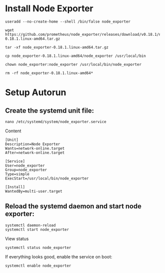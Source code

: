 # Install Node Exporter
```
useradd --no-create-home --shell /bin/false node_exporter

wget https://github.com/prometheus/node_exporter/releases/download/v0.18.1/node_exporter-0.18.1.linux-amd64.tar.gz

tar -xf node_exporter-0.18.1.linux-amd64.tar.gz

cp node_exporter-0.18.1.linux-amd64/node_exporter /usr/local/bin

chown node_exporter:node_exporter /usr/local/bin/node_exporter

rm -rf node_exporter-0.18.1.linux-amd64*
```

# Setup Autorun
## Create the systemd unit file:
```
nano /etc/systemd/system/node_exporter.service
```

Content

```
[Unit]
Description=Node Exporter
Wants=network-online.target
After=network-online.target

[Service]
User=node_exporter
Group=node_exporter
Type=simple
ExecStart=/usr/local/bin/node_exporter

[Install]
WantedBy=multi-user.target
```

## Reload the systemd daemon and start node exporter:
```
systemctl daemon-reload
systemctl start node_exporter
```

View status
```
systemctl status node_exporter
```

If everything looks good, enable the service on boot:
```
systemctl enable node_exporter
```

